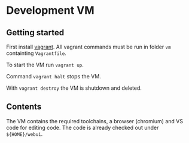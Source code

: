 # Development VM

## Getting started

First install [vagrant](https://www.vagrantup.com/).
All vagrant commands must be run in folder `vm` containting `Vagrantfile`.

To start the VM run `vagrant up`.

Command `vagrant halt` stops the VM.

With `vagrant destroy` the VM is shutdown and deleted.

## Contents

The VM contains the required toolchains, a browser (chromium) and VS code for editing code.
The code is already checked out under `${HOME}/webui`.
